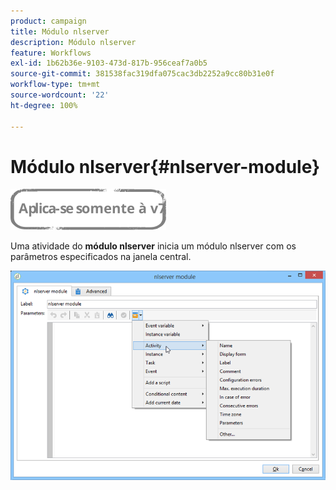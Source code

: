 ```yaml
---
product: campaign
title: Módulo nlserver
description: Módulo nlserver
feature: Workflows
exl-id: 1b62b36e-9103-473d-817b-956ceaf7a0b5
source-git-commit: 381538fac319dfa075cac3db2252a9cc80b31e0f
workflow-type: tm+mt
source-wordcount: '22'
ht-degree: 100%

---
```


# Módulo nlserver{#nlserver-module}

![](../../assets/v7-only.svg)

Uma atividade do **módulo nlserver** inicia um módulo nlserver com os parâmetros especificados na janela central.

![](assets/nlserver_module_edit.png)
